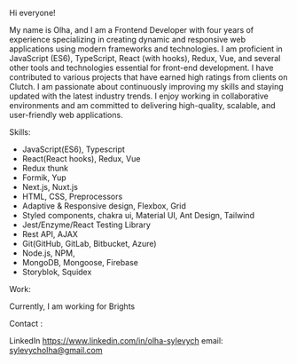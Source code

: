 Hi everyone!


My name is Olha, and I am a Frontend Developer with four years of experience specializing in creating dynamic and responsive web applications using modern frameworks and technologies. 
I am proficient in JavaScript (ES6), TypeScript, React (with hooks), Redux, Vue, and several other tools and technologies essential for front-end development. I have contributed to various projects that have earned high ratings from clients on Clutch.
I am passionate about continuously improving my skills and staying updated with the latest industry trends. I enjoy working in collaborative environments and am committed to delivering high-quality, scalable, and user-friendly web applications.

Skills:
* JavaScript(ES6), Typescript
* React(React hooks), Redux, Vue
* Redux thunk
* Formik, Yup
* Next.js, Nuxt.js
* HTML, CSS, Preprocessors
* Adaptive & Responsive design, Flexbox, Grid
* Styled components, chakra ui, Material UI, Ant Design, Tailwind
* Jest/Enzyme/React Testing Library
* Rest API, AJAX
* Git(GitHub, GitLab, Bitbucket, Azure)
* Node.js, NPM,
* MongoDB, Mongoose, Firebase
* Storyblok, Squidex

Work:

Currently, I am working for Brights 

Contact :

LinkedIn https://www.linkedin.com/in/olha-sylevych
email: sylevycholha@gmail.com
